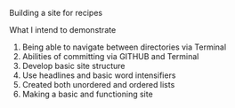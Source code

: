 Building a site for recipes

What I intend to demonstrate
1. Being able to navigate between directories via Terminal
2. Abilities of committing via GITHUB and Terminal
3. Develop basic site structure
4. Use headlines and basic word intensifiers 
5. Created both unordered and ordered lists
6. Making a basic and functioning site

